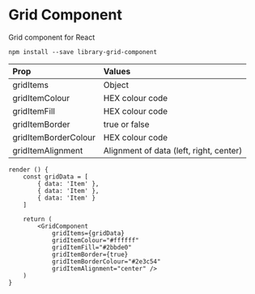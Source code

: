 
# Grid Component

Grid component for React

```
npm install --save library-grid-component
```

| Prop                 | Values                                  |
| :------------------- | :-------------------------------------- |
| gridItems            | Object                                  |
| gridItemColour       | HEX colour code                         |
| gridItemFill         | HEX colour code                         |
| gridItemBorder       | true or false                           |
| gridItemBorderColour | HEX colour code                         |
| gridItemAlignment    | Alignment of data (left, right, center) |

```
render () {
	const gridData = [
		{ data: 'Item' },
		{ data: 'Item' },
		{ data: 'Item' }
	]

	return (
		<GridComponent
			gridItems={gridData}
			gridItemColour="#ffffff"
			gridItemFill="#2bbde0"
			gridItemBorder={true}
			gridItemBorderColour="#2e3c54"
			gridItemAlignment="center" />
	)
}
 ```